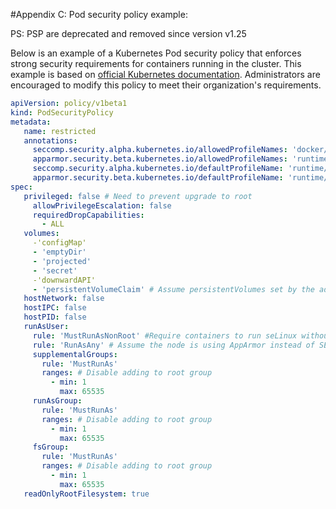 #Appendix C: Pod security policy example: 

PS: PSP are deprecated and removed since version v1.25

Below is an example of a Kubernetes Pod security policy that enforces strong security requirements for containers running in the cluster. This example is based on [official Kubernetes documentation](https://kubernetes.io/docs/concepts/policy/pod-security-policy/). Administrators are encouraged to modify this policy to meet their organization's requirements.

```yaml
apiVersion: policy/v1beta1
kind: PodSecurityPolicy
metadata:
   name: restricted
   annotations:
     seccomp.security.alpha.kubernetes.io/allowedProfileNames: 'docker/default,runtime/default'
     apparmor.security.beta.kubernetes.io/allowedProfileNames: 'runtime/default'
     seccomp.security.alpha.kubernetes.io/defaultProfileName: 'runtime/default'
     apparmor.security.beta.kubernetes.io/defaultProfileName: 'runtime/default'
spec:
   privileged: false # Need to prevent upgrade to root
     allowPrivilegeEscalation: false
     requiredDropCapabilities:
       - ALL
   volumes:
     -'configMap'
     - 'emptyDir'
     - 'projected'
     - 'secret'
     -'downwardAPI'
     - 'persistentVolumeClaim' # Assume persistentVolumes set by the administrator are safe
   hostNetwork: false
   hostIPC: false
   hostPID: false
   runAsUser:
     rule: 'MustRunAsNonRoot' #Require containers to run seLinux without root
     rule: 'RunAsAny' # Assume the node is using AppArmor instead of SELinux
     supplementalGroups:
       rule: 'MustRunAs'
       ranges: # Disable adding to root group
         - min: 1
           max: 65535
     runAsGroup:
       rule: 'MustRunAs'
       ranges: # Disable adding to root group
         - min: 1
           max: 65535
     fsGroup:
       rule: 'MustRunAs'
       ranges: # Disable adding to root group
         - min: 1
           max: 65535
   readOnlyRootFilesystem: true
```